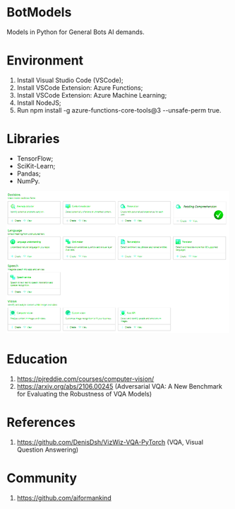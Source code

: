 # BotModels

Models in Python for General Bots AI demands.

# Environment

  1. Install Visual Studio Code (VSCode);
  2. Install VSCode Extension: Azure Functions;
  3. Install VSCode Extension: Azure Machine Learning;
  4. Install NodeJS;
  5. Run npm install -g azure-functions-core-tools@3 --unsafe-perm true.

# Libraries

- TensorFlow;
- SciKit-Learn;
- Pandas;
- NumPy.

![General Bots Models Services](https://raw.githubusercontent.com/GeneralBots/BotModels/master/BotModels.png)


# Education

1. https://pjreddie.com/courses/computer-vision/
2. https://arxiv.org/abs/2106.00245 (Adversarial VQA: A New Benchmark for Evaluating the Robustness of VQA Models)

# References

1. https://github.com/DenisDsh/VizWiz-VQA-PyTorch (VQA, Visual Question Answering)

# Community

1. https://github.com/aiformankind
